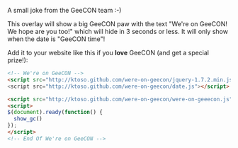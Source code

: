 A small joke from the GeeCON team :-)

This overlay will show a big GeeCON paw with the text "We're on GeeCON! We hope are you too!" which will hide in 3 seconds or less. It will only show when the date is "GeeCON time"!

Add it to your website like this if you **love** GeeCON (and get a special prize!):

```html
<!-- We're on GeeCON -->
<script src="http://ktoso.github.com/were-on-geecon/jquery-1.7.2.min.js"></scri    pt>
<script src="http://ktoso.github.com/were-on-geecon/date.js"></script>

<script src="http://ktoso.github.com/were-on-geecon/were-on-geeecon.js"></script>
<script>
$(document).ready(function() {
  show_gc()
});
</script>
<!-- End Of We're on GeeCON -->

```

